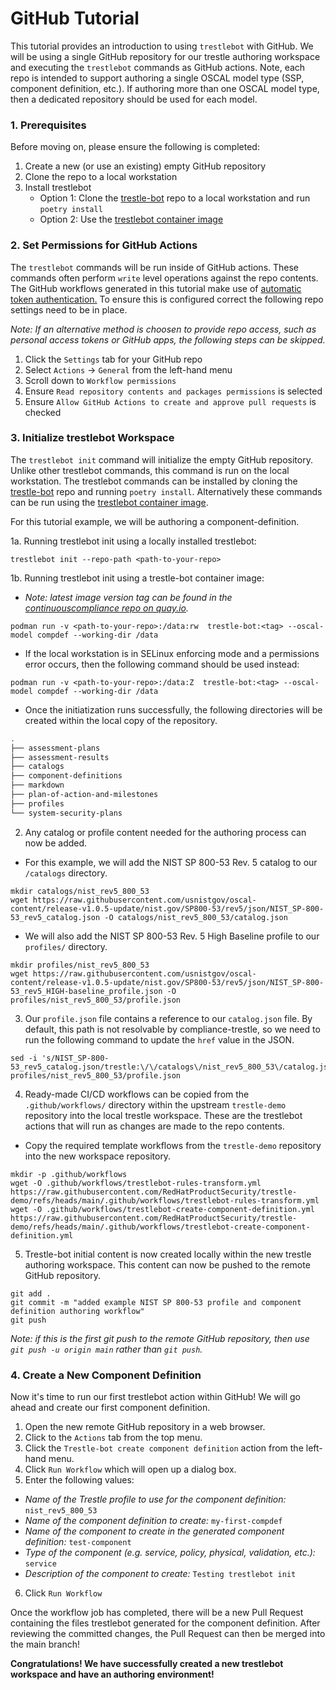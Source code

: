 # GitHub Tutorial

This tutorial provides an introduction to using `trestlebot` with GitHub.  We will be using a single GitHub repository for our trestle authoring workspace and executing the `trestlebot` commands as GitHub actions.  Note, each repo is intended to support authoring a single OSCAL model type (SSP, component definition, etc.).  If authoring more than one OSCAL model type, then a dedicated repository should be used for each model.


### 1. Prerequisites

Before moving on, please ensure the following is completed:

1. Create a new (or use an existing) empty GitHub repository
2. Clone the repo to a local workstation
3. Install trestlebot
    * Option 1: Clone the [trestle-bot](https://github.com/RedHatProductSecurity/trestle-bot/tree/main) repo to a local workstation and run `poetry install`
    * Option 2: Use the [trestlebot container image](https://github.com/RedHatProductSecurity/trestle-bot?tab=readme-ov-file#run-as-a-container)


### 2. Set Permissions for GitHub Actions

The `trestlebot` commands will be run inside of GitHub actions.  These commands often perform `write` level operations against the repo contents.  The GitHub workflows generated in this tutorial make use of [automatic token authentication.](https://docs.github.com/en/actions/security-for-github-actions/security-guides/automatic-token-authentication)  To ensure this is configured correct the following repo settings need to be in place.

*Note: If an alternative method is choosen to provide repo access, such as personal access tokens or GitHub apps, the following steps can be skipped.*

1. Click the `Settings` tab for your GitHub repo 
2. Select `Actions` -> `General` from the left-hand menu
3. Scroll down to `Workflow permissions`
4. Ensure `Read repository contents and packages permissions` is selected
5. Ensure `Allow GitHub Actions to create and approve pull requests` is checked


### 3. Initialize trestlebot Workspace

The `trestlebot init` command will initialize the empty GitHub repository.  Unlike other trestlebot commands, this command is run on the local workstation.  The trestlebot commands can be installed by cloning the [trestle-bot](https://github.com/RedHatProductSecurity/trestle-bot/tree/main) repo and running `poetry install`. Alternatively these commands can be run using the [trestlebot container image](https://github.com/RedHatProductSecurity/trestle-bot?tab=readme-ov-file#run-as-a-container).

For this tutorial example, we will be authoring a component-definition.

1a. Running trestlebot init using a locally installed trestlebot:

```
trestlebot init --repo-path <path-to-your-repo>
```

1b. Running trestlebot init using a trestle-bot container image:

 * *Note: latest image version tag can be found in the [continuouscompliance repo on quay.io](https://quay.io/repository/continuouscompliance/trestle-bot?tab=tags).*

```
podman run -v <path-to-your-repo>:/data:rw  trestle-bot:<tag> --oscal-model compdef --working-dir /data
```

 * If the local workstation is in SELinux enforcing mode and a permissions error occurs, then the following command should be used instead:
```
podman run -v <path-to-your-repo>:/data:Z  trestle-bot:<tag> --oscal-model compdef --working-dir /data
```

 * Once the initiatization runs successfully, the following directories will be created within the local copy of the repository.

```bash
.
├── assessment-plans
├── assessment-results
├── catalogs
├── component-definitions
├── markdown
├── plan-of-action-and-milestones
├── profiles
└── system-security-plans
```

2. Any catalog or profile content needed for the authoring process can now be added.

 * For this example, we will add the NIST SP 800-53 Rev. 5 catalog to our `/catalogs` directory.

```
mkdir catalogs/nist_rev5_800_53
wget https://raw.githubusercontent.com/usnistgov/oscal-content/release-v1.0.5-update/nist.gov/SP800-53/rev5/json/NIST_SP-800-53_rev5_catalog.json -O catalogs/nist_rev5_800_53/catalog.json
```

 * We will also add the NIST SP 800-53 Rev. 5 High Baseline profile to our `profiles/` directory.

```
mkdir profiles/nist_rev5_800_53
wget https://raw.githubusercontent.com/usnistgov/oscal-content/release-v1.0.5-update/nist.gov/SP800-53/rev5/json/NIST_SP-800-53_rev5_HIGH-baseline_profile.json -O profiles/nist_rev5_800_53/profile.json
```

3. Our `profile.json` file contains a reference to our `catalog.json` file.  By default, this path is not resolvable by compliance-trestle, so we need to run the following command to update the `href` value in the JSON.

```
sed -i 's/NIST_SP-800-53_rev5_catalog.json/trestle:\/\/catalogs\/nist_rev5_800_53\/catalog.json/g' profiles/nist_rev5_800_53/profile.json
```

4. Ready-made CI/CD workflows can be copied from the `.github/workflows/` directory within the upstream `trestle-demo` repository into the local trestle workspace. These are the trestlebot actions that will run as changes are made to the repo contents.

 * Copy the required template workflows from the `trestle-demo` repository into the new workspace repository.
```
mkdir -p .github/workflows
wget -O .github/workflows/trestlebot-rules-transform.yml https://raw.githubusercontent.com/RedHatProductSecurity/trestle-demo/refs/heads/main/.github/workflows/trestlebot-rules-transform.yml 
wget -O .github/workflows/trestlebot-create-component-definition.yml https://raw.githubusercontent.com/RedHatProductSecurity/trestle-demo/refs/heads/main/.github/workflows/trestlebot-create-component-definition.yml
```

5. Trestle-bot initial content is now created locally within the new trestle authoring workspace. This content can now be pushed to the remote GitHub repository.
```
git add .
git commit -m "added example NIST SP 800-53 profile and component definition authoring workflow"
git push
```
  *Note: if this is the first git push to the remote GitHub repository, then use `git push -u origin main` rather than `git push`.*


### 4. Create a New Component Definition

Now it's time to run our first trestlebot action within GitHub!  We will go ahead and create our first component definition.

1. Open the new remote GitHub repository in a web browser.
2. Click to the `Actions` tab from the top menu.
3. Click the `Trestle-bot create component definition` action from the left-hand menu.
4. Click `Run Workflow` which will open up a dialog box.
5. Enter the following values:

* _Name of the Trestle profile to use for the component definition:_ `nist_rev5_800_53`
* _Name of the component definition to create:_ `my-first-compdef`
* _Name of the component to create in the generated component definition:_ `test-component`
* _Type of the component (e.g. service, policy, physical, validation, etc.):_ `service`
* _Description of the component to create:_ `Testing trestlebot init`

6. Click `Run Workflow`

Once the workflow job has completed, there will be a new Pull Request containing the files trestlebot generated for the component definition.  After reviewing the committed changes, the Pull Request can then be merged into the main branch!

**Congratulations! We have successfully created a new trestlebot workspace and have an authoring environment!**
